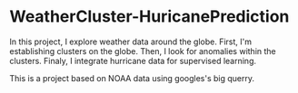 # WeatherCluster-HuricanePrediction

In this project, I explore weather data around the globe.
First, I'm establishing clusters on the globe.
Then, I look for anomalies within the clusters.
Finaly, I integrate hurricane data for supervised learning.

This is a project based on NOAA data using googles's big querry.
